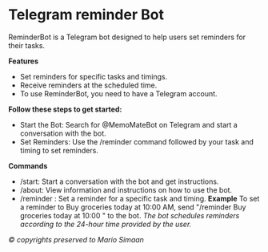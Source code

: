 # Telegram reminder Bot
ReminderBot is a Telegram bot designed to help users set reminders for their tasks. 


**Features**
* Set reminders for specific tasks and timings.
* Receive reminders at the scheduled time.
* To use ReminderBot, you need to have a Telegram account.
  
**Follow these steps to get started:** 
* Start the Bot: Search for @MemoMateBot on Telegram and start a conversation with the bot.
* Set Reminders: Use the /reminder command followed by your task and timing to set reminders.

**Commands**
* /start: Start a conversation with the bot and get instructions.
* /about: View information and instructions on how to use the bot.
* /reminder <task> <timing>: Set a reminder for a specific task and timing.
**Example**
To set a reminder to Buy groceries today at 10:00 AM, send "/reminder Buy groceries today at 10:00 " to the bot.
_The bot schedules reminders according to the 24-hour time provided by the user._

*© copyrights preserved to Mario Simaan*

